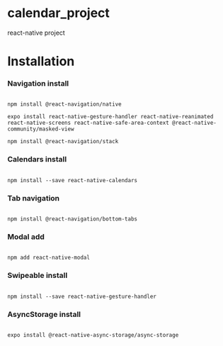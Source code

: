 # calendar_project
react-native project


# Installation

### Navigation install

<pre><code>
npm install @react-navigation/native

expo install react-native-gesture-handler react-native-reanimated react-native-screens react-native-safe-area-context @react-native-community/masked-view

npm install @react-navigation/stack
</code></pre>

### Calendars install

<pre><code>
npm install --save react-native-calendars
</code></pre>

### Tab navigation
<pre><code>
npm install @react-navigation/bottom-tabs
</code></pre>

### Modal add
<pre><code>
npm add react-native-modal
</code></pre>

### Swipeable install
<pre><code>
npm install --save react-native-gesture-handler
</code></pre>

### AsyncStorage install
<pre><code>
expo install @react-native-async-storage/async-storage
</code></pre>